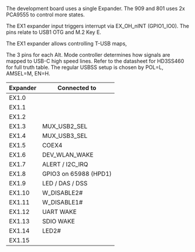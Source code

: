 The development board uses a single Expander. The 909 and 801 uses 2x PCA9555 to control more states.

The EX1 expander input triggers interrupt via EX_OH_nINT (GPIO1_IO0).
The pins relate to USB1 OTG and M.2 Key E.

The EX1 expander allows controlling T-USB maps,

The 3 pins for each Alt. Mode controller determines how signals are mapped to USB-C high speed lines.
Refer to the datasheet for HD3SS460 for full truth table. The regular USBSS setup is chosen by POL=L, AMSEL=M, EN=H.


| Expander  | Connected to    |
|-----------|-----------------|
| EX1.0     |     |
| EX1.1     |    |
| EX1.2     |  |
| EX1.3     | MUX_USB2_SEL    |
| EX1.4     | MUX_USB3_SEL   |
| EX1.5     | COEX4 |
| EX1.6     | DEV_WLAN_WAKE      |
| EX1.7     | ALERT / I2C_IRQ    |
| EX1.8     | GPIO3 on 65988 (HPD1) |
| EX1.9     | LED / DAS / DSS  |
| EX1.10    | W_DISABLE2#                |
| EX1.11    | W_DISABLE1#                |
| EX1.12    | UART WAKE                |
| EX1.13    | SDIO WAKE                |
| EX1.14    | LED2#                |
| EX1.15    |                 |






